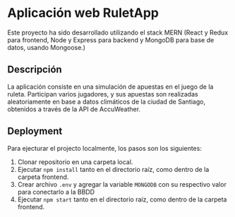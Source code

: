# Aplicación web RuletApp

Este proyecto ha sido desarrollado utilizando el stack MERN (React y Redux para frontend, Node y Express para backend y MongoDB para base de datos, usando Mongoose.)

## Descripción

La aplicación consiste en una simulación de apuestas en el juego de la ruleta. Participan varios jugadores, y sus apuestas son realizadas aleatoriamente en base a datos climáticos de la ciudad de Santiago, obtenidos a través de la API de AccuWeather.

## Deployment

Para ejecturar el projecto localmente, los pasos son los siguientes:

1. Clonar repositorio en una carpeta local.
2. Ejecutar `npm install` tanto en el directorio raíz, como dentro de la carpeta frontend.
3. Crear archivo `.env` y agregar la variable `MONGODB` con su respectivo valor para conectarlo a la BBDD
4. Ejecutar `npm start` tanto en el directorio raíz, como dentro de la carpeta frontend.
